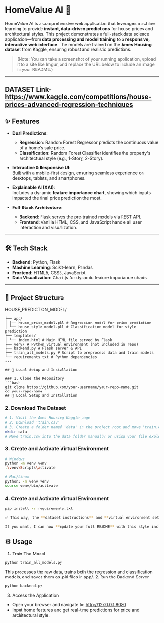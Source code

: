 # HomeValue AI 🤖

HomeValue AI is a comprehensive web application that leverages machine learning to provide **instant, data-driven predictions** for house prices and architectural styles. This project demonstrates a full-stack data science application—from **data processing and model training** to a **responsive, interactive web interface**. The models are trained on the **Ames Housing dataset** from Kaggle, ensuring robust and realistic predictions.

> (Note: You can take a screenshot of your running application, upload it to a site like Imgur, and replace the URL below to include an image in your README.)

---
## DATASET Link- https://www.kaggle.com/competitions/house-prices-advanced-regression-techniques

## ✨ Features

- **Dual Predictions**:  
  - **Regression**: Random Forest Regressor predicts the continuous value of a home's sale price.  
  - **Classification**: Random Forest Classifier identifies the property's architectural style (e.g., 1-Story, 2-Story).  

- **Interactive & Responsive UI**:  
  Built with a mobile-first design, ensuring seamless experience on desktops, tablets, and smartphones.

- **Explainable AI (XAI)**:  
  Includes a dynamic **feature importance chart**, showing which inputs impacted the final price prediction the most.

- **Full-Stack Architecture**:  
  - **Backend**: Flask serves the pre-trained models via REST API.  
  - **Frontend**: Vanilla HTML, CSS, and JavaScript handle all user interaction and visualization.

---

## 🛠️ Tech Stack

- **Backend**: Python, Flask  
- **Machine Learning**: Scikit-learn, Pandas  
- **Frontend**: HTML5, CSS3, JavaScript  
- **Data Visualization**: Chart.js for dynamic feature importance charts  

---

## 📂 Project Structure

HOUSE_PREDICTION_MODEL/
```
├── app/
│ ├── house_price_model.pkl # Regression model for price prediction
│ └── house_style_model.pkl # Classification model for style prediction
├── templates/
│ └── index.html # Main HTML file served by Flask
├── venv/ # Python virtual environment (not included in repo)
├── backend.py # Flask server & API
├── train_all_models.py # Script to preprocess data and train models
└── requirements.txt # Python dependencies
---

## 🚀 Local Setup and Installation

### 1. Clone the Repository
```bash
git clone https://github.com/your-username/your-repo-name.git
cd your-repo-name
## 🚀 Local Setup and Installation
```
### 2. Download The Dataset
```bash
# 1. Visit the Ames Housing Kaggle page
# 2. Download 'train.csv'
# 3. Create a folder named 'data' in the project root and move 'train.csv' into it
mkdir data
# Move train.csv into the data folder manually or using your file explorer
```
### 3. Create and Activate Virtual Environment
```bash
# Windows
python -m venv venv
.\venv\Scripts\activate

# Mac/Linux
python3 -m venv venv
source venv/bin/activate

```
### 4. Create and Activate Virtual Environment
```bash
pip install -r requirements.txt
 
✅ This way, the **dataset instructions** and **virtual environment setup** are all inside readable code blocks on GitHub.  

If you want, I can now **update your full README** with this style included so it’s ready to paste directly into GitHub. Do you want me to do that?

```
## ⚙️ Usage
1. Train The Model
```bash
python train_all_models.py
```
This processes the raw data, trains both the regression and classification models, and saves them as .pkl files in app/.
2. Run the Backend Server
```bash
python backend.py
```
3. Access the Application
- Open your browser and navigate to: http://127.0.0.1:8080
- Input home features and get real-time predictions for price and architectural style.
